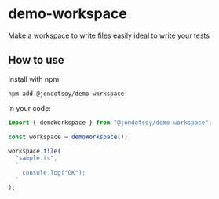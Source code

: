 # demo-workspace

Make a workspace to write files easily ideal to write your tests

## How to use

Install with npm

```
npm add @jondotsoy/demo-workspace
```

In your code:

```ts
import { demoWorkspace } from "@jondotsoy/demo-workspace";

const workspace = demoWorkspace();

workspace.file(
  "sample.ts",
  `
    console.log("OK");
  `
);
```
